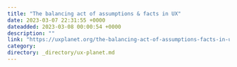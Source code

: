 ```yaml
---
title: "The balancing act of assumptions & facts in UX"
date: 2023-03-07 22:31:55 +0000
dateadded: 2023-03-08 00:00:54 +0000
description: ""
link: "https://uxplanet.org/the-balancing-act-of-assumptions-facts-in-ux-65124b818d98?source=rss----819cc2aaeee0---4"
category:
directory: _directory/ux-planet.md
---
```

